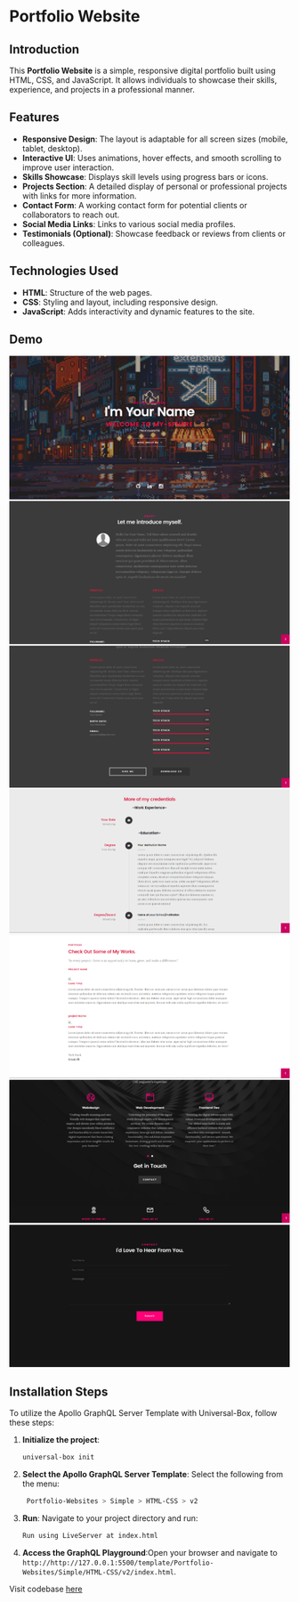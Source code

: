 # Portfolio Website

## Introduction

This **Portfolio Website** is a simple, responsive digital portfolio built using HTML, CSS, and JavaScript. It allows individuals to showcase their skills, experience, and projects in a professional manner.

## Features

- **Responsive Design**: The layout is adaptable for all screen sizes (mobile, tablet, desktop).
- **Interactive UI**: Uses animations, hover effects, and smooth scrolling to improve user interaction.
- **Skills Showcase**: Displays skill levels using progress bars or icons.
- **Projects Section**: A detailed display of personal or professional projects with links for more information.
- **Contact Form**: A working contact form for potential clients or collaborators to reach out.
- **Social Media Links**: Links to various social media profiles.
- **Testimonials (Optional)**: Showcase feedback or reviews from clients or colleagues.

## Technologies Used

- **HTML**: Structure of the web pages.
- **CSS**: Styling and layout, including responsive design.
- **JavaScript**: Adds interactivity and dynamic features to the site.

## Demo

<img  src="img_templates/image.png">
<img  src="img_templates/image1.png">
<img  src="img_templates/image2.png">
<img  src="img_templates/image3.png">
<img  src="img_templates/image4.png">
<img  src="img_templates/image5.png">
<img  src="img_templates/image6.png">

## Installation Steps
To utilize the Apollo GraphQL Server Template with Universal-Box, follow these steps:

1. **Initialize the project**:
   ```bash
   universal-box init
   ```
2. **Select the Apollo GraphQL Server Template**:
Select the following from the menu:
   ```bash
    Portfolio-Websites > Simple > HTML-CSS > v2
    ```
3. **Run**:
Navigate to your project directory and run:
    ```bash
    Run using LiveServer at index.html
    ```
4. **Access the GraphQL Playground**:Open your browser and navigate to `http://http://127.0.0.1:5500/template/Portfolio-Websites/Simple/HTML-CSS/v2/index.html`.


Visit codebase [here](https://github.com/Abhishek-Mallick/universal-box/tree/main/template/Portfolio-Websites/Simple/HTML-CSS/v2)